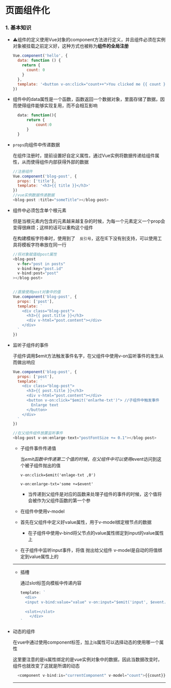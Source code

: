 # 页面组件化

### 1. 基本知识



+ :warning:组件的定义使用Vue对象的component方法进行定义，并且组件必须在实例对象被挂载之前定义好，这种方式也被称为**组件的全局注册**

  ```javascript
  Vue.component('hello', {
  	data: function () {
      return {
        count: 0
      }
    },
    template: '<button v-on:click="count++">You clicked me {{ count }} times.</button>'
  })
  ```

  

+ 组件中的data属性是一个函数，函数返回一个数据对象，里面存储了数据，因而使得组件能够实现复用，而不会相互影响

  ```javascript
  	data: function(){
  		return {
  			count:0
  		}
  	}
  ```

+ `props`向组件中传递数据

  在组件注册时，提前设置好自定义属性，通过Vue实例将数据传递给组件属性，从而使得组件内部获得外部的数据

  ```javascript
  //注册组件
  Vue.component('blog-post', {
    props: ['title'],
    template: '<h3>{{ title }}</h3>'
  })
  //vue实例数据传递数据
  <blog-post :title="someTitle"></blog-post>
  ```

+ 组件中必须包含单个根元素

  但是当根元素内包含的元素越来越复杂的时候，为每一个元素定义一个prop会变得很麻烦；这样的话可以重构这个组件

  在构建模板字符串时，使用到了`  反引号`，这在IE下没有别支持，可以使用工具将模板字符串放在同一行

  ```javascript
  //将对象赋值给post属性
  <blog-post
    v-for="post in posts"
    v-bind:key="post.id"
    v-bind:post="post"
  ></blog-post>
   
  
  //直接使用post对象中的值
  Vue.component('blog-post', {
    props: ['post'],
    template: `
      <div class="blog-post">
        <h3>{{ post.title }}</h3>
        <div v-html="post.content"></div>
      </div>
    `
  })
  ```

+ 监听子组件的事件

  

  子组件调用$emit方法触发事件名字，在父组件中使用v-on监听事件的发生从而做出响应

  ```javascript
  Vue.component('blog-post', {
    props: ['post'],
    template: `
      <div class="blog-post">
        <h3>{{ post.title }}</h3>
        <div v-html="post.content"></div>
        <button v-on:click="$emit('enlarhe-txt')"> //子组件中触发事件
          Enlarge text
        </button>
      </div>
    `
  })
  
  //在父组件组件放置监听事件
  <blog-post v-on:enlarge-text="postFontSize += 0.1"></blog-post>
  ```

  + 子组件事件传递值

    当$emit函数中传递第二个值的时候，在父组件中可以使用$event访问到这个被子组件抛出的值

    `v-on:click=$emit('enlage-txt ,0')`

    `v-on:enlarge-txt='some +=$event'`

    + 当传递到父组件是对应的函数来处理子组件的事件的时候，这个值将会被作为父组件函数的第一个参

  

  

  + 在组件中使用v-model
  + 首先在父组件中定义好value属性，用于v-model绑定根节点的数据
    + 在子组件中使用v-bind将父节点的value属性绑定到input的value属性上
  + 在子组件中监听input事件，将值 抛出给父组件
      v-model是自动的将值绑定到value属性上的

  ***

  + 插槽

    通过slot标签向模板中传递内容

    ```javascript
    template: `
      <div>
      <input v-bind:value="value" v-on:input="$emit('input', $event.target.value)">
        
      <slot></slot>
        </div>
    `
    
    ```
  
+ 动态的组件
  
  在vue中通过使用component标签，加上is属性可以选择动态的使用哪一个属性
  
  这里要注意的是is属性绑定的是vue实例对象中的数据，因此当数据改变时，组件也就改变了这就是所谓的动态
  
  ```javascript
    <component v-bind:is="currentComponent" v-model="count">{{count}}</component>	
  ```
  
  ***
  
  
  

  
  
  
  
  
  
  
  
  
  
  
  
  
  
  
  
  
  
  
  
  
  
  
  
  
  
  
  
  
  
  
  
  
  
  
  
  
  
  
  
  
  
  
  
  
  
  
  
  
  
  
  
  
  
  
  
  
  
  
  
  
  
  
  
  
  
  
  
  
  
  
  
  
  
  
  



